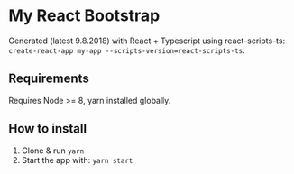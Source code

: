 # My React Bootstrap

Generated (latest 9.8.2018) with React + Typescript using react-scripts-ts: `create-react-app my-app --scripts-version=react-scripts-ts`.

## Requirements

Requires Node >= 8, yarn installed globally.

## How to install

1) Clone & run `yarn`
2) Start the app with: `yarn start`
